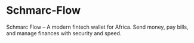 # Schmarc-Flow
Schmarc Flow – A modern fintech wallet for Africa. Send money, pay bills, and manage finances with security and speed.
